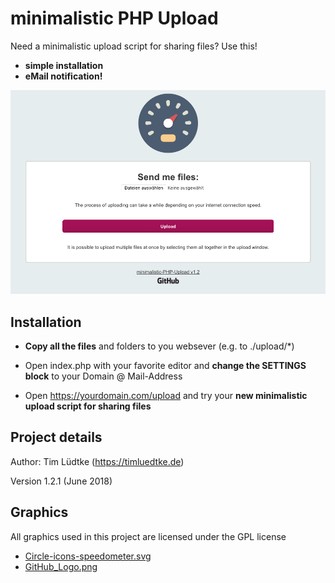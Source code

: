 # minimalistic PHP Upload

Need a minimalistic upload script for sharing files? Use this! 

* **simple installation**
* **eMail notification!**

![Example Installation](assets/minimalisticPhpUpload.png "Example Installation")

Installation
------------
* **Copy all the files** and folders to you websever (e.g. to ./upload/*)

* Open index.php with your favorite editor and **change the SETTINGS block** to your Domain @ Mail-Address

* Open https://yourdomain.com/upload and try your **new minimalistic upload script for sharing files**

Project details
-------------
Author: Tim Lüdtke (https://timluedtke.de)

Version 1.2.1 (June 2018)


Graphics
----
All graphics used in this project are licensed under the GPL license
* [Circle-icons-speedometer.svg](https://commons.wikimedia.org/wiki/File:Circle-icons-speedometer.svg)
* [GitHub_Logo.png](https://github.com/logos) 